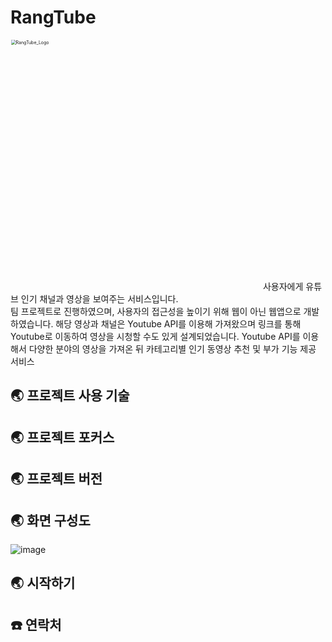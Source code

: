 # RangTube
<img width="800" alt="RangTube_Logo" src="https://user-images.githubusercontent.com/71224672/125310728-d0442780-e36d-11eb-8986-c5688bd594f4.png" alt="image-20210830221721743" style="zoom:50%;">
사용자에게 유튜브 인기 채널과 영상을 보여주는 서비스입니다.<br>
팀 프로젝트로 진행하였으며, 사용자의 접근성을 높이기 위해 웹이 아닌 웹앱으로 개발하였습니다. 해당 영상과 채널은 Youtube API를 이용해 가져왔으며 링크를 통해 Youtube로 이동하여 영상을 시청할 수도 있게 설계되었습니다.
Youtube API를 이용해서 다양한 분야의 영상을 가져온 뒤 카테고리별 인기 동영상 추천 및 부가 기능 제공 서비스

## :earth_asia: 프로젝트 사용 기술




## :earth_asia: 프로젝트 포커스



## :earth_asia: 프로젝트 버전




## :earth_asia: 화면 구성도

![image](https://user-images.githubusercontent.com/71224672/131426483-3059e001-de6a-452a-8ad5-6f20935365a9.png)



## :earth_asia: 시작하기


## :phone: 연락처
